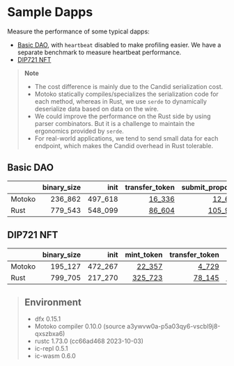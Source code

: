 # Sample Dapps

Measure the performance of some typical dapps:

* [Basic DAO](https://github.com/dfinity/examples/tree/master/motoko/basic_dao),
with `heartbeat` disabled to make profiling easier. We have a separate benchmark to measure heartbeat performance.
* [DIP721 NFT](https://github.com/dfinity/examples/tree/master/motoko/dip721-nft-container)

> **Note**
>
> * The cost difference is mainly due to the Candid serialization cost.
> * Motoko statically compiles/specializes the serialization code for each method, whereas in Rust, we use `serde` to dynamically deserialize data based on data on the wire.
> * We could improve the performance on the Rust side by using parser combinators. But it is a challenge to maintain the ergonomics provided by `serde`.
> * For real-world applications, we tend to send small data for each endpoint, which makes the Candid overhead in Rust tolerable.


## Basic DAO

| |binary_size|init|transfer_token|submit_proposal|vote_proposal|upgrade|
|--|--:|--:|--:|--:|--:|--:|
|Motoko|236_862|497_618|[16_336](Motoko_dao_transfer.svg)|[12_670](Motoko_submit_proposal.svg)|[14_135](Motoko_vote.svg)|[128_982](Motoko_upgrade.svg)|
|Rust|779_543|548_099|[86_604](Rust_dao_transfer.svg)|[105_959](Rust_submit_proposal.svg)|[117_903](Rust_vote.svg)|[1_624_526](Rust_upgrade.svg)|

## DIP721 NFT

| |binary_size|init|mint_token|transfer_token|upgrade|
|--|--:|--:|--:|--:|--:|
|Motoko|195_127|472_267|[22_357](Motoko_nft_mint.svg)|[4_729](Motoko_nft_transfer.svg)|[71_602](Motoko_upgrade.svg)|
|Rust|799_705|217_270|[325_723](Rust_nft_mint.svg)|[78_145](Rust_nft_transfer.svg)|[1_797_952](Rust_upgrade.svg)|

> ## Environment
> * dfx 0.15.1
> * Motoko compiler 0.10.0 (source a3ywvw0a-p5a03qy6-vscbl9j8-qxszbxa6)
> * rustc 1.73.0 (cc66ad468 2023-10-03)
> * ic-repl 0.5.1
> * ic-wasm 0.6.0
